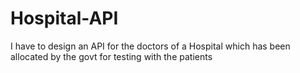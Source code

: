 # Hospital-API
I have to design an API for the doctors of a Hospital which has been allocated by the govt for testing with the patients
